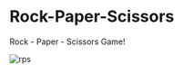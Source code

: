 # Rock-Paper-Scissors
Rock - Paper - Scissors Game!

![rps](https://user-images.githubusercontent.com/29843204/29319937-004ce154-81d6-11e7-9f0d-17e98407c725.png)
